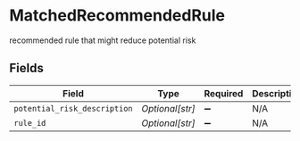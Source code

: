 # MatchedRecommendedRule

recommended rule that might reduce potential risk


## Fields

| Field                        | Type                         | Required                     | Description                  |
| ---------------------------- | ---------------------------- | ---------------------------- | ---------------------------- |
| `potential_risk_description` | *Optional[str]*              | :heavy_minus_sign:           | N/A                          |
| `rule_id`                    | *Optional[str]*              | :heavy_minus_sign:           | N/A                          |